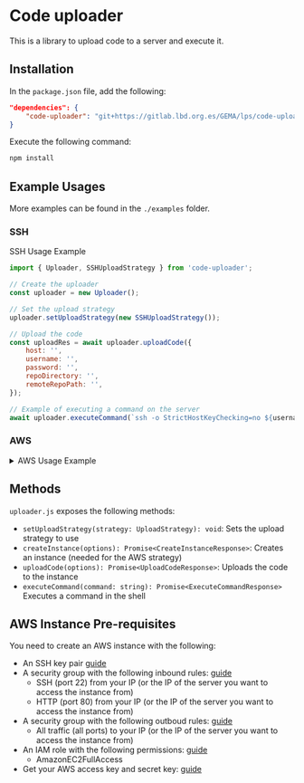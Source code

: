 # Code uploader

This is a library to upload code to a server and execute it.

## Installation

In the `package.json` file, add the following:

```json
"dependencies": {
    "code-uploader": "git+https://gitlab.lbd.org.es/GEMA/lps/code-uploader.git"
}
```

Execute the following command:

```bash
npm install
```

## Example Usages

More examples can be found in the `./examples` folder.

### SSH

SSH Usage Example

```js
import { Uploader, SSHUploadStrategy } from 'code-uploader';

// Create the uploader
const uploader = new Uploader();

// Set the upload strategy
uploader.setUploadStrategy(new SSHUploadStrategy());

// Upload the code
const uploadRes = await uploader.uploadCode({
    host: '',
    username: '',
    password: '',
    repoDirectory: '',
    remoteRepoPath: '',
});

// Example of executing a command on the server
await uploader.executeCommand(`ssh -o StrictHostKeyChecking=no ${username}@${host} "sudo ls -la /home/${username}/code"`);
```

### AWS

<details>
<summary>AWS Usage Example</summary>

```js
import { Uploader, AWSUploadStrategy } from 'code-uploader';

// Create the uploader
const uploader = new Uploader();

// Set the upload strategy
uploader.setUploadStrategy(new AWSUploadStrategy());

// Create the instance (needed for the AWS strategy)
const res = await uploader.createInstance({
    AWS_ACCESS_KEY_ID,
    AWS_SECRET_ACCESS_KEY,
    AWS_REGION,
    AWS_AMI_ID,
    AWS_INSTANCE_TYPE,
    AWS_INSTANCE_NAME,
    AWS_SECURITY_GROUP_ID,
    AWS_KEY_NAME,
});

// Upload the code
const uploadRes = await uploader.uploadCode({
    publicIp: res.publicIp,
    AWS_USERNAME,
    AWS_SSH_PRIVATE_KEY_PATH,
    REPO_DIRECTORY,
    REMOTE_REPO_PATH: `/home/${AWS_USERNAME}/code`,
});

// Configure AWS instance installing docker, nginx, docker-compose and running the docker-compose file
await uploader.configureInstance({
    publicIp: res.publicIp,
    AWS_USERNAME: process.env.AWS_USERNAME || 'ec2-user',
    AWS_SSH_PRIVATE_KEY_PATH: process.env.AWS_SSH_PRIVATE_KEY_PATH || './my-key-pair.pem',
})

// Example of executing a command on the AWS instance
await uploader.executeCommand(`ssh -o StrictHostKeyChecking=no -i ${AWS_SSH_PRIVATE_KEY_PATH} ${AWS_USERNAME}@${publicIp} "sudo ls -la /home/${AWS_USERNAME}/code"`);
```

</details>

## Methods

`uploader.js` exposes the following methods:

- `setUploadStrategy(strategy: UploadStrategy): void`: Sets the upload strategy to use
- `createInstance(options): Promise<CreateInstanceResponse>`: Creates an instance (needed for the AWS strategy)
- `uploadCode(options): Promise<UploadCodeResponse>`: Uploads the code to the instance
- `executeCommand(command: string): Promise<ExecuteCommandResponse>` Executes a command in the shell

## AWS Instance Pre-requisites

You need to create an AWS instance with the following:

- An SSH key pair [guide](https://docs.aws.amazon.com/AWSEC2/latest/UserGuide/create-key-pairs.html)
- A security group with the following inbound rules: [guide](https://docs.aws.amazon.com/AWSEC2/latest/UserGuide/ec2-security-groups.html?icmpid=docs_ec2_console#creating-security-group)
  - SSH (port 22) from your IP (or the IP of the server you want to access the instance from)
  - HTTP (port 80) from your IP (or the IP of the server you want to access the instance from)
- A security group with the following outboud rules: [guide](https://docs.aws.amazon.com/AWSEC2/latest/UserGuide/ec2-security-groups.html?icmpid=docs_ec2_console#creating-security-group)
  - All traffic (all ports) to your IP (or the IP of the server you want to access the instance from)
- An IAM role with the following permissions: [guide](https://docs.aws.amazon.com/singlesignon/latest/userguide/what-is.html?icmpid=docs_console_unmapped)
  - AmazonEC2FullAccess
- Get your AWS access key and secret key: [guide](https://docs.aws.amazon.com/general/latest/gr/aws-sec-cred-types.html#access-keys-and-secret-access-keys)
